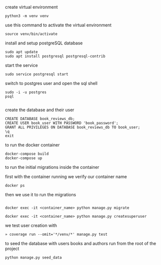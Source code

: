 create virtual environment

```python3
python3 -m venv venv
```

use this command to activate the virtual environment

```source
source venv/bin/activate

```

install and setup postgreSQL database

```
sudo apt update
sudo apt install postgresql postgresql-contrib

```

start the service

```
sudo service postgresql start

```

switch to postgres user and open the sql shell

```
sudo -i -u postgres
psql


```

create the database and their user

```
CREATE DATABASE book_reviews_db;
CREATE USER book_user WITH PASSWORD 'book_password';
GRANT ALL PRIVILEGES ON DATABASE book_reviews_db TO book_user;
\q
exit
```

to run the docker container

```
docker-compose build
docker-compose up
```

to run the initial migrations inside the container

first with the container running we verify our container name

```
docker ps

```

then we use it to run the migrations

```

docker exec -it <container_name> python manage.py migrate

docker exec -it <container_name> python manage.py createsuperuser

```

we test user creation with

``» coverage run --omit='*/venv/*' manage.py test ``		

to seed the database with users books and authors run from the root of the project

```python
python manage.py seed_data 
```
